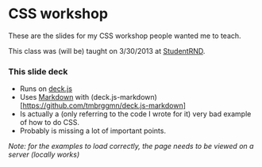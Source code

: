 # CSS workshop

These are the slides for my CSS workshop people wanted me to teach.

This class was (will be) taught on 3/30/2013 at [StudentRND](http://www.studentrnd.org/).

### This slide deck

* Runs on [deck.js](http://imakewebthings.com/deck.js/)
* Uses [Markdown](http://daringfireball.net/projects/markdown/) with (deck.js-markdown)[https://github.com/tmbrggmn/deck.js-markdown]
* Is actually a (only referring to the code I wrote for it) very bad example of how to do CSS.
* Probably is missing a lot of important points.

*Note: for the examples to load correctly, the page needs to be viewed on a server (locally works)*